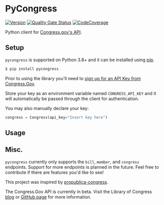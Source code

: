 # PyCongress

[![Version](https://img.shields.io/pypi/)]()
[![Quality Gate Status](https://img.shields.io/sonar/alert_status/)]()
[![CodeCoverage](https://img.shields.io/sonar/coverage/)]()

Python client for [Congress.gov's API](https://api.congress.gov/).

## Setup
`pycongress` is supported on Python 3.8+ and it can be installed using [pip]().

```bash
$ pip install pycongress
```

Prior to using the library you'll need to [sign up for an API Key from Congress.Gov](https://api.congress.gov/sign-up/).

Store your key as an environment variable named `CONGRESS_API_KEY` and it will automatically be passed through the client for authentication.

You may also manually declare your key:

```python
congress = Congress(api_key="Insert key here")
```

## Usage



## Misc.

`pycongress` currently only supports the `bill`, `member`, and `congress` endpoints. Support for more endpoints is planned in the future. Feel free to contribute if there are features you'd like to see!

This project was inspired by [propublica-congress](https://github.com/eyeseast/propublica-congress).

The Congress.Gov API is currently in beta. Visit the Library of Congress [blog](https://blogs.loc.gov/law/2022/09/introducing-the-congress-gov-api/) or [GitHub page](https://github.com/LibraryOfCongress/api.congress.gov/) for more information.